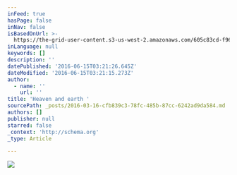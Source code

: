```yaml
---
inFeed: true
hasPage: false
inNav: false
isBasedOnUrl: >-
  https://the-grid-user-content.s3-us-west-2.amazonaws.com/605c83cd-f964-4673-b2d0-760f4f29d1f8.png
inLanguage: null
keywords: []
description: ''
datePublished: '2016-06-15T03:21:26.645Z'
dateModified: '2016-06-15T03:21:15.273Z'
author:
  - name: ''
    url: ''
title: 'Heaven and earth '
sourcePath: _posts/2016-03-16-cfb839c3-78fc-485b-87cc-6242ad9da584.md
authors: []
publisher: null
starred: false
_context: 'http://schema.org'
_type: Article

---
```

![](https://the-grid-user-content.s3-us-west-2.amazonaws.com/49384f34-7fad-49c6-a8ff-f755c413cb6c.jpg)